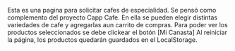 Esta es una pagina para solicitar cafes de especialidad. 
Se pensó como complemento del proyecto Capp Cafe. 
En ella se pueden elegir distintas variedades de cafe y agregarlas aun carrito de compras.
Para poder ver los productos seleccionados se debe clickear el botón [Mi Canasta]
Al reiniciar la página, los productos quedarán guardados en el LocalStorage.
